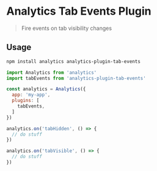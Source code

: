 # Analytics Tab Events Plugin

> Fire events on tab visibility changes

## Usage

```bash
npm install analytics analytics-plugin-tab-events
```

```js
import Analytics from 'analytics'
import tabEvents from 'analytics-plugin-tab-events'

const analytics = Analytics({
  app: 'my-app',
  plugins: [
    tabEvents,
  ]
})

analytics.on('tabHidden', () => {
  // do stuff
})

analytics.on('tabVisible', () => {
  // do stuff
})
```
